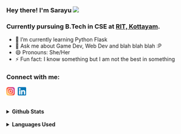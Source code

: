 ### Hey there! I'm Sarayu <img src="https://raw.githubusercontent.com/MartinHeinz/MartinHeinz/master/wave.gif" width="30px">
### Currently pursuing B.Tech in CSE at [RIT, Kottayam](http://www.rit.ac.in/).

- 🌱 I’m currently learning Python Flask
- 💬 Ask me about Game Dev, Web Dev and blah blah blah :P
- 😄 Pronouns: She/Her
- ⚡ Fun fact: I know something but I am not the best in something


### Connect with me:

<a href = 'https://www.instagram.com/s_r_y_u_._._/'><img src = 'img/instagram.png' width='22px'></a>&nbsp;
<a href = 'https://www.linkedin.com/in/sarayu-suresh-4bb9511b2/'><img src = 'img/linkedin.png' width='22px'></a>

<br/>
<details>
<summary>
  <b>Github Stats</b>
</summary>
<p align="center"> <img src="https://github-readme-stats.vercel.app/api?username=sarayu-suresh&show_icons=true&theme=gotham" alt="Sarayu Suresh | Stats" />
</details>
<br/>
<details>
<summary>
  <b>Languages Used</b>
</summary>
<p align="center"> <img src="https://github-readme-stats.vercel.app/api/top-langs/?username=sarayu-suresh&show_icons=true&theme=gotham" />
</details>
